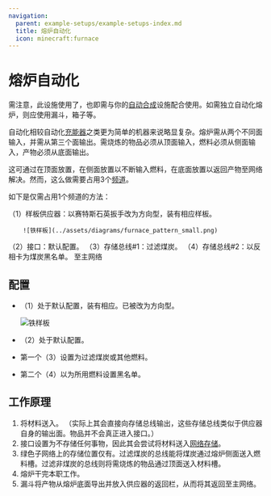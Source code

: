```yaml
---
navigation:
  parent: example-setups/example-setups-index.md
  title: 熔炉自动化
  icon: minecraft:furnace
---
```


# 熔炉自动化

需注意，此设施使用了<ItemLink id="pattern_provider" />，也即需与你的[自动合成](../ae2-mechanics/autocrafting.md)设施配合使用。如需独立自动化熔炉，则应使用漏斗，箱子等。

自动化<ItemLink id="minecraft:furnace" />相较自动化[充能器](../example-setups/charger-automation.md)之类更为简单的机器来说略显复杂。熔炉需从两个不同面输入，并需从第三个面输出。需烧炼的物品必须从顶面输入，燃料必须从侧面输入，产物必须从底面输出。

这可通过在顶面放置<ItemLink id="pattern_provider" />，在侧面放置<ItemLink id="export_bus" />以不断输入燃料，在底面放置<ItemLink id="import_bus" />以返回产物至网络解决。然而，这么做需要占用3个[频道](../ae2-mechanics/channels.md)。

如下是仅需占用1个频道的方法：

<GameScene zoom="6" interactive={true}>
  <ImportStructure src="../assets/assemblies/furnace_automation.snbt" />

<BoxAnnotation color="#dddddd" min="1 0 0" max="2 1 1">
        （1）样板供应器：以赛特斯石英扳手改为方向型，装有相应样板。

        ![铁样板](../assets/diagrams/furnace_pattern_small.png)
  </BoxAnnotation>

<BoxAnnotation color="#dddddd" min="1 1 0" max="2 1.3 1">
        （2）接口：默认配置。
  </BoxAnnotation>

<BoxAnnotation color="#dddddd" min="1 1 0" max="1.3 2 1">
        （3）存储总线#1：过滤煤炭。
        <ItemImage id="minecraft:coal" scale="2" />
  </BoxAnnotation>

<BoxAnnotation color="#dddddd" min="0 2 0" max="1 2.3 1">
        （4）存储总线#2：以反相卡为煤炭黑名单。
        <Row><ItemImage id="minecraft:coal" scale="2" /><ItemImage id="inverter_card" scale="2" /></Row>
  </BoxAnnotation>

<DiamondAnnotation pos="4 0.5 0.5" color="#00ff00">
        至主网络
    </DiamondAnnotation>

  <IsometricCamera yaw="195" pitch="30" />
</GameScene>

## 配置

* <ItemLink id="pattern_provider" />（1）处于默认配置，装有相应<ItemLink id="processing_pattern" />。已被<ItemLink id="certus_quartz_wrench" />改为方向型。

  ![铁样板](../assets/diagrams/furnace_pattern.png)

* <ItemLink id="interface" />（2）处于默认配置。
* 第一个<ItemLink id="storage_bus" />（3）设置为过滤煤炭或其他燃料。
* 第二个<ItemLink id="storage_bus" />（4）以<ItemLink id="inverter_card" />为所用燃料设置黑名单。

## 工作原理

1. <ItemLink id="pattern_provider" />将材料送入<ItemLink id="interface" />。
   （实际上其会直接向存储总线输出，这些存储总线类似于供应器自身的输出面。物品并不会真正进入接口。）
2. 接口设置为不存储任何事物，因此其会尝试将材料送入[网络存储](../ae2-mechanics/import-export-storage.md)。
3. 绿色子网络上的存储位置仅有<ItemLink id="storage_bus" />。过滤煤炭的总线能将煤炭通过熔炉侧面送入燃料槽。过滤非煤炭的总线则将需烧炼的物品通过顶面送入材料槽。
4. 熔炉干完本职工作。
5. 漏斗将产物从熔炉底面导出并放入供应器的返回栏，从而将其返回至主网络。
